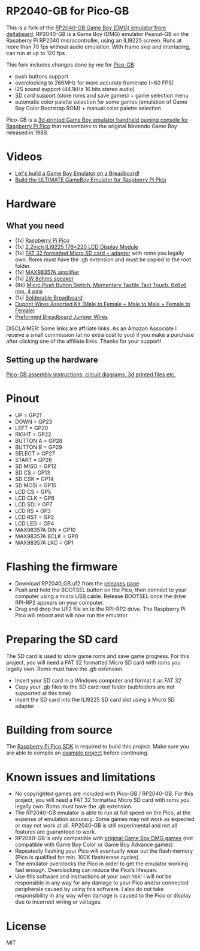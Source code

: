 # RP2040-GB for Pico-GB

This is a fork of the [RP2040-GB Game Boy (DMG) emulator from deltabeard](https://github.com/deltabeard/RP2040-GB). RP2040-GB is a Game Boy (DMG) emulator Peanut-GB on the Raspberry Pi RP2040 microcontroller, using an ILI9225 screen. Runs at more than 70 fps without audio emulation. With frame skip and interlacing, can run at up to 120 fps.

This fork includes changes done by me for [Pico-GB](https://www.youmaketech.com/pico-gb-gameboy-emulator-handheld-for-raspberry-pi-pico/):
* push buttons support
* overclocking to 266MHz for more accurate framerate (~60 FPS)
* I2S sound support (44.1kHz 16 bits stereo audio)
* SD card support (store roms and save games) + game selection menu
* automatic color palette selection for some games (emulation of Game Boy Color Bootstrap ROM) + manual color palette selection

Pico-GB is a [3d-printed Game Boy emulator handheld gaming console for Raspberry Pi Pico](https://www.youmaketech.com/pico-gb-gameboy-emulator-handheld-for-raspberry-pi-pico/) that ressembles to the original Nintendo Game Boy released in 1989.

# Videos
* [Let's build a Game Boy Emulator on a Breadboard!](https://youtu.be/ThmwXpIsGWs)
* [Build the ULTIMATE GameBoy Emulator for Raspberry Pi Pico](https://youtu.be/yauNQSS6nC4)

# Hardware
## What you need
* (1x) [Raspberry Pi Pico](https://amzn.to/3rAcmDy)
* (1x) [2.2inch ILI9225 176×220 LCD Display Module](https://amzn.to/3aNAMD7)
* (1x) [FAT 32 formatted Micro SD card + adapter](https://amzn.to/3ICKzcm) with roms you legally own. Roms must have the .gb extension and must be copied to the root folder.
* (1x) [MAX98357A amplifier](https://www.youmaketech.com/max98357)
* (1x) [2W 8ohms speaker](https://amzn.to/3ikDy6S)
* (8x) [Micro Push Button Switch, Momentary Tactile Tact Touch, 6x6x6 mm, 4 pins](https://amzn.to/3dyXBsx)
* (1x) [Solderable Breadboard](https://amzn.to/3lwvfDi)
* [Dupont Wires Assorted Kit (Male to Female + Male to Male + Female to Female)](https://amzn.to/3HtbvdO)
* [Preformed Breadboard Jumper Wires](https://amzn.to/3rxwVjM)

DISCLAIMER: Some links are affiliate links. As an Amazon Associate I receive a small commission (at no extra cost to you) if you make a purchase after clicking one of the affiliate links. Thanks for your support!

## Setting up the hardware
[Pico-GB assembly instructions, circuit diagrams, 3d printed files etc.](https://www.youmaketech.com/pico-gb-gameboy-emulator-handheld-for-raspberry-pi-pico/)

# Pinout
* UP = GP21
* DOWN = GP23
* LEFT = GP20
* RIGHT = GP22
* BUTTON A = GP28
* BUTTON B = GP29
* SELECT = GP27
* START = GP26
* SD MISO = GP12
* SD CS = GP13
* SD CSK = GP14
* SD MOSI = GP15
* LCD CS = GP5
* LCD CLK = GP6
* LCD SDI = GP7
* LCD RS = GP3
* LCD RST = GP2
* LCD LED = GP4
* MAX98357A DIN = GP10
* MAX98357A BCLK = GP0
* MAX98357A LRC = GP1

# Flashing the firmware
* Download RP2040_GB.uf2 from the [releases page](https://github.com/YouMakeTech/Pico-GB/releases)
* Push and hold the BOOTSEL button on the Pico, then connect to your computer using a micro USB cable. Release BOOTSEL once the drive RPI-RP2 appears on your computer.
* Drag and drop the UF2 file on to the RPI-RP2 drive. The Raspberry Pi Pico will reboot and will now run the emulator.

# Preparing the SD card
The SD card is used to store game roms and save game progress. For this project, you will need a FAT 32 formatted Micro SD card with roms you legally own. Roms must have the .gb extension.

* Insert your SD card in a Windows computer and format it as FAT 32
* Copy your .gb files to the SD card root folder (subfolders are not supported at this time)
* Insert the SD card into the ILI9225 SD card slot using a Micro SD adapter

# Building from source
The [Raspberry Pi Pico SDK](https://github.com/raspberrypi/pico-sdk) is required to build this project. Make sure you are able to compile an [example project](https://github.com/raspberrypi/pico-examples#first--examples) before continuing.

# Known issues and limitations
* No copyrighted games are included with Pico-GB / RP2040-GB. For this project, you will need a FAT 32 formatted Micro SD card with roms you legally own. Roms must have the .gb extension.
* The RP2040-GB emulator is able to run at full speed on the Pico, at the expense of emulation accuracy. Some games may not work as expected or may not work at all. RP2040-GB is still experimental and not all features are guaranteed to work.
* RP2040-GB is only compatible with [original Game Boy DMG games](https://en.wikipedia.org/wiki/List_of_Game_Boy_games) (not compatible with Game Boy Color or Game Boy Advance games)
* Repeatedly flashing your Pico will eventually wear out the flash memory (Pico is qualified for min. 100K flash/erase cycles)
* The emulator overclocks the Pico in order to get the emulator working fast enough. Overclocking can reduce the Pico’s lifespan.
* Use this software and instructions at your own risk! I will not be responsible in any way for any damage to your Pico and/or connected peripherals caused by using this software. I also do not take responsibility in any way when damage is caused to the Pico or display due to incorrect wiring or voltages.

# License
MIT
